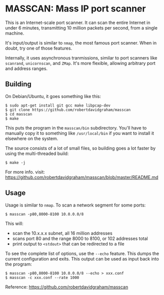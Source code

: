 
# MASSCAN: Mass IP port scanner

This is an Internet-scale port scanner. It can scan the entire Internet
in under 6 minutes, transmitting 10 million packets per second,
from a single machine.

It's input/output is similar to `nmap`, the most famous port scanner.
When in doubt, try one of those features.

Internally, it uses asynchronous tranmissions, similar to port scanners
like  `scanrand`, `unicornscan`, and `ZMap`. It's more flexible, allowing
arbitrary port and address ranges.

## Building

On Debian/Ubuntu, it goes something like this:
````
$ sudo apt-get install git gcc make libpcap-dev
$ git clone https://github.com/robertdavidgraham/masscan
$ cd masscan
$ make
````
This puts the program in the `masscan/bin` subdirectory. You'll have to
manually copy it to something like `/usr/local/bin` if you want to
install it elsewhere on the system.

The source consists of a lot of small files, so building goes a lot faster
by using the multi-threaded build:
```
$ make -j
````
For more info. visit: https://github.com/robertdavidgraham/masscan/blob/master/README.md

## Usage

Usage is similar to `nmap`. To scan a network segment for some ports:
````
$ masscan -p80,8000-8100 10.0.0.0/8
````
This will:
* scan the 10.x.x.x subnet, all 16 million addresses
* scans port 80 and the range 8000 to 8100, or 102 addresses total
* print output to `<stdout>` that can be redirected to a file

To see the complete list of options, use the `--echo` feature. This
dumps the current configuration and exits. This output can be used as input back
into the program:
``````
$ masscan -p80,8000-8100 10.0.0.0/8 --echo > xxx.conf
$ masscan -c xxx.conf --rate 1000
``````

Reference: https://github.com/robertdavidgraham/masscan
